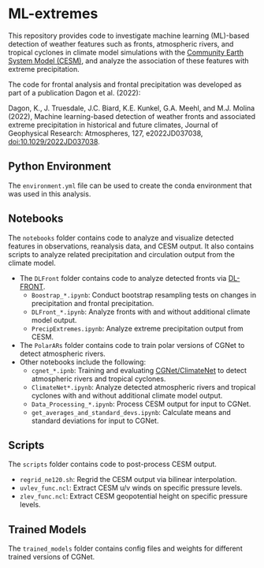 # ML-extremes
This repository provides code to investigate machine learning (ML)-based detection of weather features such as fronts, atmospheric rivers, and tropical cyclones in climate model simulations with the [Community Earth System Model (CESM)](https://github.com/ESCOMP/CESM), and analyze the association of these features with extreme precipitation.

The code for frontal analysis and frontal precipitation was developed as part of a publication Dagon et al. (2022):

Dagon, K., J. Truesdale, J.C. Biard, K.E. Kunkel, G.A. Meehl, and M.J. Molina (2022), Machine learning-based detection of weather fronts and associated extreme precipitation in historical and future climates, Journal of Geophysical Research: Atmospheres, 127, e2022JD037038, [doi:10.1029/2022JD037038](https://doi.org/10.1029/2022JD037038). 

## Python Environment

The `environment.yml` file can be used to create the conda environment that was used in this analysis.

## Notebooks

The `notebooks` folder contains code to analyze and visualize detected features in observations, reanalysis data, and CESM output. It also contains scripts to analyze related precipitation and circulation output from the climate model.

* The `DLFront` folder contains code to analyze detected fronts via [DL-FRONT](https://doi.org/10.5194/ascmo-5-147-2019).
  * `Boostrap_*.ipynb`: Conduct bootstrap resampling tests on changes in precipitation and frontal precipitation.
  * `DLFront_*.ipynb`: Analyze fronts with and without additional climate model output.
  * `PrecipExtremes.ipynb`: Analyze extreme precipitation output from CESM.
* The `PolarARs` folder contains code to train polar versions of CGNet to detect atmospheric rivers.
* Other notebooks include the following:
  * `cgnet_*.ipnb`: Training and evaluating [CGNet/ClimateNet](https://github.com/andregraubner/ClimateNet) to detect atmospheric rivers and tropical cyclones.
  * `ClimateNet*.ipynb`: Analyze detected atmospheric rivers and tropical cyclones with and without additional climate model output.
  * `Data_Processing_*.ipynb`: Process CESM output for input to CGNet.
  * `get_averages_and_standard_devs.ipynb`: Calculate means and standard deviations for input to CGNet.



## Scripts

The `scripts` folder contains code to post-process CESM output.

* `regrid_ne120.sh`: Regrid the CESM output via bilinear interpolation.
* `uvlev_func.ncl`: Extract CESM u/v winds on specific pressure levels.
* `zlev_func.ncl`: Extract CESM geopotential height on specific pressure levels.

  
## Trained Models

The `trained_models` folder contains config files and weights for different trained versions of CGNet.
